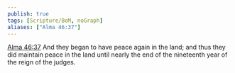 ```yaml
---
publish: true
tags: [Scripture/BoM, noGraph]
aliases: ["Alma 46:37"]
---
```

[Alma 46:37](https://churchofjesuschrist.org/study/scriptures/bofm/alma/46?lang=eng&id=p37#p37) And they began to have peace again in the land; and thus they did maintain peace in the land until nearly the end of the nineteenth year of the reign of the judges.
